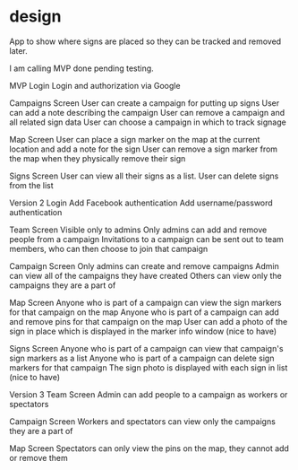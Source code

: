 # design
App to show where signs are placed so they can be tracked and removed later.

I am calling MVP done pending testing.

MVP
Login
Login and authorization via Google

Campaigns Screen
User can create a campaign for putting up signs
User can add a note describing the campaign
User can remove a campaign and all related sign data
User can choose a campaign in which to track signage

Map Screen
User can place a sign marker on the map at the current location and add a note for the sign
User can remove a sign marker from the map when they physically remove their sign

Signs Screen
User can view all their signs as a list.
User can delete signs from the list


Version 2
Login
Add Facebook authentication
Add username/password authentication

Team Screen
Visible only to admins
Only admins can add and remove people from a campaign
Invitations to a campaign can be sent out to team members, who can then choose to join that campaign

Campaign Screen
Only admins can create and remove campaigns
Admin can view all of the campaigns they have created
Others can view only the campaigns they are a part of

Map Screen
Anyone who is part of a campaign can view the sign markers for that campaign on the map
Anyone who is part of a campaign can add and remove pins for that campaign on the map
User can add a photo of the sign in place which is displayed in the marker info window (nice to have)

Signs Screen
Anyone who is part of a campaign can view that campaign's sign markers as a list
Anyone who is part of a campaign can delete sign markers for that campaign
The sign photo is displayed with each sign in list (nice to have)


Version 3
Team Screen
Admin can add people to a campaign as workers or spectators

Campaign Screen
Workers and spectators can view only the campaigns they are a part of

Map Screen
Spectators can only view the pins on the map, they cannot add or remove them